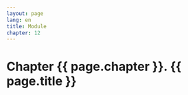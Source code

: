 ```yaml
---
layout: page
lang: en
title: Module
chapter: 12
---
```


# Chapter {{ page.chapter }}. {{ page.title }}


